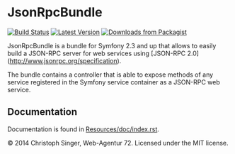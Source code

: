 JsonRpcBundle
=============

[![Build Status](https://secure.travis-ci.org/wasinger/jsonrpc-bundle.png?branch=master)](http://travis-ci.org/wasinger/jsonrpc-bundle)
[![Latest Version](http://img.shields.io/packagist/v/wa72/jsonrpc-bundle.svg)](https://packagist.org/packages/wa72/jsonrpc-bundle)
[![Downloads from Packagist](http://img.shields.io/packagist/dt/wa72/jsonrpc-bundle.svg)](https://packagist.org/packages/wa72/jsonrpc-bundle)


JsonRpcBundle is a bundle for Symfony 2.3 and up that allows to easily build a JSON-RPC server for web services using [JSON-RPC 2.0] (http://www.jsonrpc.org/specification).

The bundle contains a controller that is able to expose methods of any service registered in the Symfony service container as a JSON-RPC web service.

Documentation
-------------

Documentation is found in [Resources/doc/index.rst](Resources/doc/index.rst).


© 2014 Christoph Singer, Web-Agentur 72. Licensed under the MIT license.
